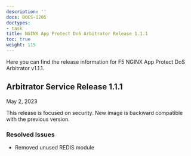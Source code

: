 ```yaml
---
description: ''
docs: DOCS-1205
doctypes:
- task
title: NGINX App Protect DoS Arbitrator Release 1.1.1
toc: true
weight: 115
---
```


Here you can find the release information for F5 NGINX App Protect DoS Arbitrator v1.1.1.

## Arbitrator Service Release 1.1.1

May 2, 2023

This release is focused on security. New image is backward compatible with the previous version.

### Resolved Issues

- Removed unused REDIS module

